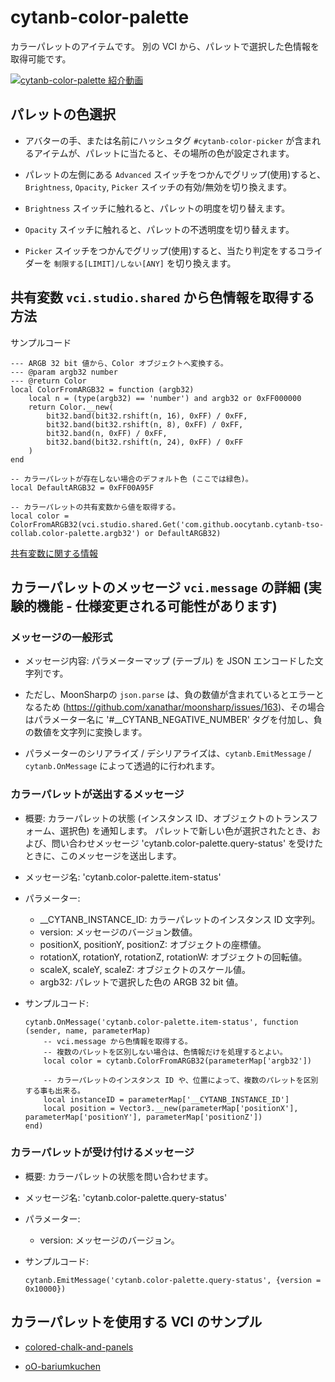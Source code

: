# cytanb-color-palette

カラーパレットのアイテムです。
別の VCI から、パレットで選択した色情報を取得可能です。

[![cytanb-color-palette 紹介動画](https://img.youtube.com/vi/e3qvpL7QpMM/0.jpg)](https://www.youtube.com/watch?v=e3qvpL7QpMM)

## パレットの色選択

- アバターの手、または名前にハッシュタグ `#cytanb-color-picker` が含まれるアイテムが、パレットに当たると、その場所の色が設定されます。

- パレットの左側にある `Advanced` スイッチをつかんでグリップ(使用)すると、`Brightness`, `Opacity`, `Picker` スイッチの有効/無効を切り換えます。

- `Brightness` スイッチに触れると、パレットの明度を切り替えます。

- `Opacity` スイッチに触れると、パレットの不透明度を切り替えます。

- `Picker` スイッチをつかんでグリップ(使用)すると、当たり判定をするコライダーを `制限する[LIMIT]/しない[ANY]` を切り換えます。

## 共有変数 `vci.studio.shared` から色情報を取得する方法

サンプルコード

```
--- ARGB 32 bit 値から、Color オブジェクトへ変換する。
--- @param argb32 number
--- @return Color
local ColorFromARGB32 = function (argb32)
    local n = (type(argb32) == 'number') and argb32 or 0xFF000000
    return Color.__new(
        bit32.band(bit32.rshift(n, 16), 0xFF) / 0xFF,
        bit32.band(bit32.rshift(n, 8), 0xFF) / 0xFF,
        bit32.band(n, 0xFF) / 0xFF,
        bit32.band(bit32.rshift(n, 24), 0xFF) / 0xFF
    )
end

-- カラーパレットが存在しない場合のデフォルト色 (ここでは緑色)。
local DefaultARGB32 = 0xFF00A95F

-- カラーパレットの共有変数から値を取得する。
local color = ColorFromARGB32(vci.studio.shared.Get('com.github.oocytanb.cytanb-tso-collab.color-palette.argb32') or DefaultARGB32)
```

[共有変数に関する情報](https://gist.github.com/oocytanb/e35ab915f0ef9cf4f5948707f52da7af)

## カラーパレットのメッセージ `vci.message` の詳細 (**実験的機能 - 仕様変更される可能性があります**)

### メッセージの一般形式
- メッセージ内容: パラメーターマップ (テーブル) を JSON エンコードした文字列です。

- ただし、MoonSharpの `json.parse` は、負の数値が含まれているとエラーとなるため (https://github.com/xanathar/moonsharp/issues/163)、その場合はパラメーター名に '#__CYTANB_NEGATIVE_NUMBER' タグを付加し、負の数値を文字列に変換します。

- パラメーターのシリアライズ / デシリアライズは、`cytanb.EmitMessage` / `cytanb.OnMessage` によって透過的に行われます。

### カラーパレットが送出するメッセージ
- 概要: カラーパレットの状態 (インスタンス ID、オブジェクトのトランスフォーム、選択色) を通知します。
    パレットで新しい色が選択されたとき、および、問い合わせメッセージ 'cytanb.color-palette.query-status' を受けたときに、このメッセージを送出します。

- メッセージ名: 'cytanb.color-palette.item-status'

- パラメーター:
    - __CYTANB_INSTANCE_ID: カラーパレットのインスタンス ID 文字列。
    - version: メッセージのバージョン数値。
    - positionX, positionY, positionZ: オブジェクトの座標値。
    - rotationX, rotationY, rotationZ, rotationW: オブジェクトの回転値。
    - scaleX, scaleY, scaleZ: オブジェクトのスケール値。
    - argb32: パレットで選択した色の ARGB 32 bit 値。

- サンプルコード:
    ```
    cytanb.OnMessage('cytanb.color-palette.item-status', function (sender, name, parameterMap)
        -- vci.message から色情報を取得する。
        -- 複数のパレットを区別しない場合は、色情報だけを処理するとよい。
        local color = cytanb.ColorFromARGB32(parameterMap['argb32'])

        -- カラーパレットのインスタンス ID や、位置によって、複数のパレットを区別する事も出来る。
        local instanceID = parameterMap['__CYTANB_INSTANCE_ID']
        local position = Vector3.__new(parameterMap['positionX'], parameterMap['positionY'], parameterMap['positionZ'])
    end)
    ```

### カラーパレットが受け付けるメッセージ

- 概要: カラーパレットの状態を問い合わせます。

- メッセージ名: 'cytanb.color-palette.query-status'

- パラメーター:
    - version: メッセージのバージョン。

- サンプルコード:
    ```
    cytanb.EmitMessage('cytanb.color-palette.query-status', {version = 0x10000})
    ```

## カラーパレットを使用する VCI のサンプル

- [colored-chalk-and-panels](../colored-chalk-and-panels/README.md)

- [oO-bariumkuchen](../oO-bariumkuchen/README.md)
